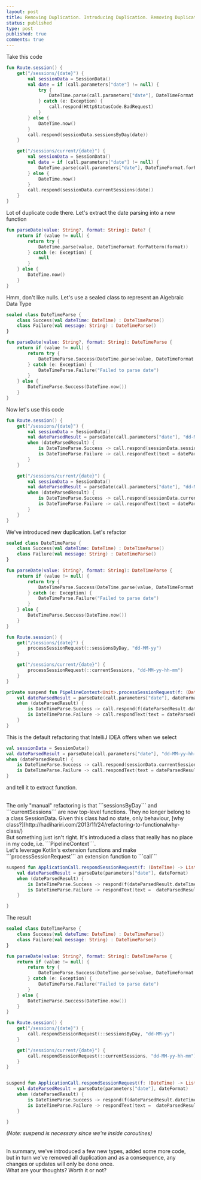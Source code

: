 ```yaml
---
layout: post
title: Removing Duplication. Introducing Duplication. Removing Duplication.
status: published
type: post
published: true
comments: true
---
```


Take this code 

```kotlin
fun Route.session() {
    get("/sessions/{date}") {
        val sessionData = SessionData()
        val date = if (call.parameters["date"] != null) {
            try {
                DateTime.parse(call.parameters["date"], DateTimeFormat.forPattern("dd-MM-yy"))
            } catch (e: Exception) {
                call.respond(HttpStatusCode.BadRequest)
            }
        } else {
            DateTime.now()
        }
        call.respond(sessionData.sessionsByDay(date))
    }

    get("/sessions/current/{date}") {
        val sessionData = SessionData()
        val date = if (call.parameters["date"] != null) {
            DateTime.parse(call.parameters["date"], DateTimeFormat.forPattern("dd-MM-yy-hh-mm"))
        } else {
            DateTime.now()
        }
        call.respond(sessionData.currentSessions(date))
    }
}
```

Lot of duplicate code there. Let's extract the date parsing into a new function

```kotlin
fun parseDate(value: String?, format: String): Date? {
    return if (value != null) {
        return try {
            DateTime.parse(value, DateTimeFormat.forPattern(format))
        } catch (e: Exception) {
            null
        }
    } else {
        DateTime.now()
    }
}
```

Hmm, don't like nulls. Let's use a sealed class to represent an Algebraic Data Type

```kotlin
sealed class DateTimeParse {
    class Success(val dateTime: DateTime) : DateTimeParse()
    class Failure(val message: String) : DateTimeParse()
}

fun parseDate(value: String?, format: String): DateTimeParse {
    return if (value != null) {
        return try {
            DateTimeParse.Success(DateTime.parse(value, DateTimeFormat.forPattern(format)))
        } catch (e: Exception) {
            DateTimeParse.Failure("Failed to parse date")
        }
    } else {
        DateTimeParse.Success(DateTime.now())
    }
}
```

Now let's use this code

```kotlin
fun Route.session() {
    get("/sessions/{date}") {
        val sessionData = SessionData()
        val dateParsedResult = parseDate(call.parameters["date"], "dd-MM-yy")
        when (dateParsedResult) {
            is DateTimeParse.Success -> call.respond(sessionData.sessionsByDay(dateParsedResult.dateTime))
            is DateTimeParse.Failure -> call.respondText(text = dateParsedResult.message, status = HttpStatusCode.BadRequest)
        }
    }

    get("/sessions/current/{date}") {
        val sessionData = SessionData()
        val dateParsedResult = parseDate(call.parameters["date"], "dd-MM-yy-hh-mm")
        when (dateParsedResult) {
            is DateTimeParse.Success -> call.respond(sessionData.currentSessions(dateParsedResult.dateTime))
            is DateTimeParse.Failure -> call.respondText(text = dateParsedResult.message, status = HttpStatusCode.BadRequest)
        }
    }
}
```

We've introduced new duplication. Let's refactor

```kotlin
sealed class DateTimeParse {
    class Success(val dateTime: DateTime) : DateTimeParse()
    class Failure(val message: String) : DateTimeParse()
}

fun parseDate(value: String?, format: String): DateTimeParse {
    return if (value != null) {
        return try {
            DateTimeParse.Success(DateTime.parse(value, DateTimeFormat.forPattern(format)))
        } catch (e: Exception) {
            DateTimeParse.Failure("Failed to parse date")
        }
    } else {
        DateTimeParse.Success(DateTime.now())
    }
}

fun Route.session() {
    get("/sessions/{date}") {
        processSessionRequest(::sessionsByDay, "dd-MM-yy")
    }

    get("/sessions/current/{date}") {
        processSessionRequest(::currentSessions, "dd-MM-yy-hh-mm")
    }
}

private suspend fun PipelineContext<Unit>.processSessionRequest(f: (DateTime) -> List<Session>, dateFormat: String) {
    val dateParsedResult = parseDate(call.parameters["date"], dateFormat)
    when (dateParsedResult) {
        is DateTimeParse.Success -> call.respond(f(dateParsedResult.dateTime))
        is DateTimeParse.Failure -> call.respondText(text = dateParsedResult.message, status = HttpStatusCode.BadRequest)
    }
}
```

This is the default refactoring that IntelliJ IDEA offers when we select

```kotlin
val sessionData = SessionData()
val dateParsedResult = parseDate(call.parameters["date"], "dd-MM-yy-hh-mm")
when (dateParsedResult) {
    is DateTimeParse.Success -> call.respond(sessionData.currentSessions(dateParsedResult.dateTime))
    is DateTimeParse.Failure -> call.respondText(text = dateParsedResult.message, status = HttpStatusCode.BadRequest)
}
```


and tell it to extract function. 

<br/>
The only "manual" refactoring is that ```sessionsByDay``` and ```currentSessions``` are now top-level functions. They no longer belong to a class SessionData. Given this class had no state, only behaviour, [why class?](http://hadihariri.com/2013/11/24/refactoring-to-functionalwhy-class/)
                                 

<br/>
But something just isn't right. It's introduced a class that really has no place in my code, i.e. ```PipelineContext```. 


<br/>
Let's leverage Kotlin's extension functions and make ```processSessionRequest``` an extension function to ```call```


```kotlin
suspend fun ApplicationCall.respondSessionRequest(f: (DateTime) -> List<Session>, dateFormat: String) {
    val dateParsedResult = parseDate(parameters["date"], dateFormat)
    when (dateParsedResult) {
        is DateTimeParse.Success -> respond(f(dateParsedResult.dateTime))
        is DateTimeParse.Failure -> respondText(text =  dateParsedResult.message, status = HttpStatusCode.BadRequest)
    }

}
```


The result

```kotlin
sealed class DateTimeParse {
    class Success(val dateTime: DateTime) : DateTimeParse()
    class Failure(val message: String) : DateTimeParse()
}

fun parseDate(value: String?, format: String): DateTimeParse {
    return if (value != null) {
        return try {
            DateTimeParse.Success(DateTime.parse(value, DateTimeFormat.forPattern(format)))
        } catch (e: Exception) {
            DateTimeParse.Failure("Failed to parse date")
        }
    } else {
        DateTimeParse.Success(DateTime.now())
    }
}

fun Route.session() {
    get("/sessions/{date}") {
        call.respondSessionRequest(::sessionsByDay, "dd-MM-yy")
    }

    get("/sessions/current/{date}") {
        call.respondSessionRequest(::currentSessions, "dd-MM-yy-hh-mm")
    }
}


suspend fun ApplicationCall.respondSessionRequest(f: (DateTime) -> List<Session>, dateFormat: String) {
    val dateParsedResult = parseDate(parameters["date"], dateFormat)
    when (dateParsedResult) {
        is DateTimeParse.Success -> respond(f(dateParsedResult.dateTime))
        is DateTimeParse.Failure -> respondText(text =  dateParsedResult.message, status = HttpStatusCode.BadRequest)
    }

}
```

*(Note: suspend is necessary since we're inside coroutines)*

<br/>
In summary, we've introduced a few new types, added some more code, but in turn we've removed all duplication and as a consequence, any changes or updates will only be done once. 

<br/>
What are your thoughts? Worth it or not?

